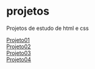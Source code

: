 # projetos
Projetos de estudo de html e css

<a href="https://gardex70.github.io/projetos/projeto01">Projeto01</a>
<br>
<a href="https://gardex70.github.io/projetos/projeto02">Projeto02</a>
<br>
<a href="https://gardex70.github.io/projetos/projeto03">Projeto03</a>
<br>
<a href="https://gardex70.github.io/projetos/projeto04">Projeto04</a>

